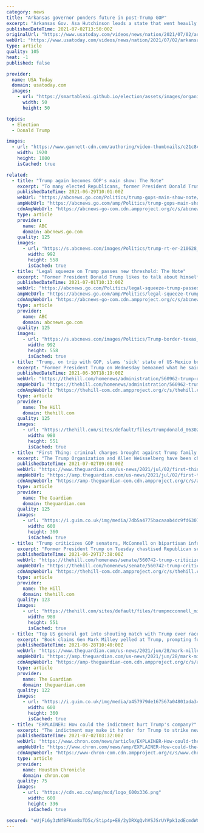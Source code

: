 ```yaml
---
category: news
title: "Arkansas governor ponders future in post-Trump GOP"
excerpt: "Arkansas Gov. Asa Hutchinson leads a state that went heavily for Donald Trump in the 2020 election. He's been in the national spotlight this year, but not for embracing the state's Trumpian turn – for distancing himself from it."
publishedDateTime: 2021-07-02T13:50:00Z
originalUrl: "https://www.usatoday.com/videos/news/nation/2021/07/02/arkansas-governor-ponders-future-post-trump-gop/7839022002/"
webUrl: "https://www.usatoday.com/videos/news/nation/2021/07/02/arkansas-governor-ponders-future-post-trump-gop/7839022002/"
type: article
quality: 105
heat: -1
published: false

provider:
  name: USA Today
  domain: usatoday.com
  images:
    - url: "https://smartableai.github.io/election/assets/images/organizations/usatoday.com-50x50.jpg"
      width: 50
      height: 50

topics:
  - Election
  - Donald Trump

images:
  - url: "https://www.gannett-cdn.com/authoring/video-thumbnails/c21c8c63-ed1e-4ecf-88dd-1896f1c54eba_poster.jpg?quality=10"
    width: 1920
    height: 1080
    isCached: true

related:
  - title: "Trump again becomes GOP's main show: The Note"
    excerpt: "To many elected Republicans, former President Donald Trump is engaged in a sideshow that they'd just as soon ignore, but he's going to keep feeding the news cycle."
    publishedDateTime: 2021-06-29T10:01:00Z
    webUrl: "https://abcnews.go.com/Politics/trump-gops-main-show-note/story?id=78540913"
    ampWebUrl: "https://abcnews.go.com/amp/Politics/trump-gops-main-show-note/story?id=78540913"
    cdnAmpWebUrl: "https://abcnews-go-com.cdn.ampproject.org/c/s/abcnews.go.com/amp/Politics/trump-gops-main-show-note/story?id=78540913"
    type: article
    provider:
      name: ABC
      domain: abcnews.go.com
    quality: 125
    images:
      - url: "https://s.abcnews.com/images/Politics/trump-rt-er-210628_1624925077210_hpMain_16x9_992.jpg"
        width: 992
        height: 558
        isCached: true
  - title: "Legal squeeze on Trump passes new threshold: The Note"
    excerpt: "Former President Donald Trump likes to talk about himself as counter-puncher, yet these blows could be harder than usual to return."
    publishedDateTime: 2021-07-01T10:13:00Z
    webUrl: "https://abcnews.go.com/Politics/legal-squeeze-trump-passes-threshold-note/story?id=78567380"
    ampWebUrl: "https://abcnews.go.com/amp/Politics/legal-squeeze-trump-passes-threshold-note/story?id=78567380"
    cdnAmpWebUrl: "https://abcnews-go-com.cdn.ampproject.org/c/s/abcnews.go.com/amp/Politics/legal-squeeze-trump-passes-threshold-note/story?id=78567380"
    type: article
    provider:
      name: ABC
      domain: abcnews.go.com
    quality: 125
    images:
      - url: "https://s.abcnews.com/images/Politics/Trump-border-texas_hpMain_20210630-225659_16x9_992.jpg"
        width: 992
        height: 558
        isCached: true
  - title: "Trump, on trip with GOP, slams 'sick' state of US-Mexico border"
    excerpt: "Former President Trump on Wednesday bemoaned what he said was the \"sick\" state of the U.S.-Mexico border during a trip to Texas with GOP lawmakers."
    publishedDateTime: 2021-06-30T18:19:00Z
    webUrl: "https://thehill.com/homenews/administration/560962-trump-on-trip-with-gop-slams-sick-state-of-us-mexico-border"
    ampWebUrl: "https://thehill.com/homenews/administration/560962-trump-on-trip-with-gop-slams-sick-state-of-us-mexico-border?amp"
    cdnAmpWebUrl: "https://thehill-com.cdn.ampproject.org/c/s/thehill.com/homenews/administration/560962-trump-on-trip-with-gop-slams-sick-state-of-us-mexico-border?amp"
    type: article
    provider:
      name: The Hill
      domain: thehill.com
    quality: 125
    images:
      - url: "https://thehill.com/sites/default/files/trumpdonald_06302021getty.jpg"
        width: 980
        height: 551
        isCached: true
  - title: "First Thing: criminal charges brought against Trump family business"
    excerpt: "The Trump Organization and Allen Weisselberg have been charged with an ‘audacious illegal payment scheme’. Plus, the 10 best popstar career changes"
    publishedDateTime: 2021-07-02T09:08:00Z
    webUrl: "https://www.theguardian.com/us-news/2021/jul/02/first-thing-criminal-charges-donald-trump-family-business"
    ampWebUrl: "https://amp.theguardian.com/us-news/2021/jul/02/first-thing-criminal-charges-donald-trump-family-business"
    cdnAmpWebUrl: "https://amp-theguardian-com.cdn.ampproject.org/c/s/amp.theguardian.com/us-news/2021/jul/02/first-thing-criminal-charges-donald-trump-family-business"
    type: article
    provider:
      name: The Guardian
      domain: theguardian.com
    quality: 125
    images:
      - url: "https://i.guim.co.uk/img/media/7db5a4775bacaaab4dc9fd6307b768deafbb1cb6/0_54_3495_2097/master/3495.jpg?width=300&quality=45&auto=format&fit=max&dpr=2&s=33b2133b5dc9484651171258d14848db"
        width: 600
        height: 360
        isCached: true
  - title: "Trump criticizes GOP senators, McConnell on bipartisan infrastructure deal"
    excerpt: "Former President Trump on Tuesday chastised Republican senators for engaging with President Biden and the White House in talks for a bipartisan infrastructure deal."
    publishedDateTime: 2021-06-29T17:38:00Z
    webUrl: "https://thehill.com/homenews/senate/560742-trump-criticizes-gop-senators-mcconnell-on-bipartisan-infrastructure-talks"
    ampWebUrl: "https://thehill.com/homenews/senate/560742-trump-criticizes-gop-senators-mcconnell-on-bipartisan-infrastructure-talks?amp"
    cdnAmpWebUrl: "https://thehill-com.cdn.ampproject.org/c/s/thehill.com/homenews/senate/560742-trump-criticizes-gop-senators-mcconnell-on-bipartisan-infrastructure-talks?amp"
    type: article
    provider:
      name: The Hill
      domain: thehill.com
    quality: 123
    images:
      - url: "https://thehill.com/sites/default/files/trumpmcconnell_midterms_051818getty.jpg"
        width: 980
        height: 551
        isCached: true
  - title: "Top US general got into shouting match with Trump over race protests – report"
    excerpt: "Book claims Gen Mark Milley yelled at Trump, prompting former president to yell back: ‘You can’t fucking talk to me like that!’"
    publishedDateTime: 2021-06-28T10:40:00Z
    webUrl: "https://www.theguardian.com/us-news/2021/jun/28/mark-milley-us-general-trump-shouting-match"
    ampWebUrl: "https://amp.theguardian.com/us-news/2021/jun/28/mark-milley-us-general-trump-shouting-match"
    cdnAmpWebUrl: "https://amp-theguardian-com.cdn.ampproject.org/c/s/amp.theguardian.com/us-news/2021/jun/28/mark-milley-us-general-trump-shouting-match"
    type: article
    provider:
      name: The Guardian
      domain: theguardian.com
    quality: 122
    images:
      - url: "https://i.guim.co.uk/img/media/a457979de167567a04801ada34d878510379d734/0_159_4000_2400/master/4000.jpg?width=300&quality=45&auto=format&fit=max&dpr=2&s=0146df1ec84f1b53738cea7dd12485a0"
        width: 600
        height: 360
        isCached: true
  - title: "EXPLAINER: How could the indictment hurt Trump's company?"
    excerpt: "The indictment may make it harder for Trump to strike new deals, get bank loans and bring in new money to his sprawling and indebted business. The former president himself was not charged by prosecutors,"
    publishedDateTime: 2021-07-02T03:32:00Z
    webUrl: "https://www.chron.com/news/article/EXPLAINER-How-could-the-indictment-hurt-Trump-s-16288512.php"
    ampWebUrl: "https://www.chron.com/news/amp/EXPLAINER-How-could-the-indictment-hurt-Trump-s-16288512.php"
    cdnAmpWebUrl: "https://www-chron-com.cdn.ampproject.org/c/s/www.chron.com/news/amp/EXPLAINER-How-could-the-indictment-hurt-Trump-s-16288512.php"
    type: article
    provider:
      name: Houston Chronicle
      domain: chron.com
    quality: 75
    images:
      - url: "https://cdn.ex.co/amp/mcd/logo_600x336.png"
        width: 600
        height: 336
        isCached: true

secured: "eUjFi6y3zNfBFKxm8xTD5c/Stip4p+E8/2yDRXgQvhVSJSrUYPpk1zdEcmdWCDo8pagoTYX7fdV8hDnLDtlb2m2MAJezeaMo1Lcj4a6WJA/Vi+GB24uRMpr9cUkJfMZXcP8opSmsTKQKLfDnXVeG0aHhmEca5g7ZdWBmI5ZAYHsN/msiBsjY5cBB4pUth+1yRzW77DSy+kOWztDGuGi+KzwNYRysbRvpFIRnJHlKke2YKsy4PPnpePWHH82G2Q5FDqrTcxnDN7i3A8CuSKyUm0yoZVaTEz6JL7xzwS8Re01LI3JFwaMLlVJ36zo0r7By1LLnCANobXm3BlqKjr0krsWxFxxuvaBQ4BQ3PvxjrEg=;mm8SGBYsTssNIMB5et27fg=="
---
```


